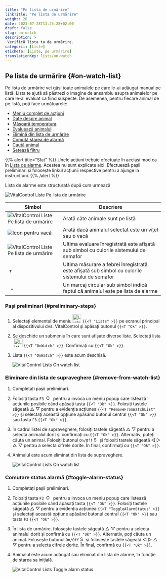 ```yaml
---
title: "Pe lista de urmărire"
linkTitle: "Pe lista de urmărire"
weight: 20
date: 2023-07-28T13:25:28+02:00
draft: false
slug: on-watch
description: >
 Verifică lista ta de urmărire.
categorii: [Liste]
etichete: [Liste, pe urmărire]
translationKey: lists/on-watch
---
```

## Pe lista de urmărire {#on-watch-list}

Pe lista de urmărire vei găsi toate animalele pe care le-ai adăugat manual pe listă. Lista te ajută să păstrezi o imagine de ansamblu asupra animalelor pe care le-ai evaluat ca fiind suspecte. De asemenea, pentru fiecare animal de pe listă, poți face următoarele:

- [Meniu complet de acțiuni](../alarm/#full-action-menu)
- [Date despre animal](../alarm/#animal-data)
- [Măsoară temperatura](../alarm/#take-temperature)
- [Evaluează animalul](../alarm/#rate-animal)
- [Elimină din lista de urmărire](#remove-from-watch-list)
- [Comută starea de alarmă](#toggle-alarm-status)
- [Caută animal](../alarm/#search-animal)
- [Setează filtru](../alarm/#set-filter)

{{% alert title="Sfat" %}}
Unele acțiuni trebuie efectuate în același mod ca în [Lista de alarme](../alarm). Acestea nu sunt explicate aici. Efectuează pașii preliminari și folosește linkul acțiunii respective pentru a ajunge la instrucțiuni.
{{% /alert %}}

Lista de alarme este structurată după cum urmează:

   ![VitalControl Liste Pe lista de urmărire](../images/onwatchstructure.png "Structura listei de urmărire")

|Simbol   | Descriere
|---------|-----
| ![VitalControl Liste Pe lista de urmărire](../images/kopf.png "Număr efectiv") | Arată câte animale sunt pe listă
| ![Icon pentru vacă](../images/kopf2.png "Cap de vacă") | Arată dacă animalul selectat este un vițel sau o vacă
| ![VitalControl Liste Pe lista de urmărire](../images/auge.png "Evaluare") | Ultima evaluare înregistrată este afișată sub simbol cu culorile sistemului de semafor
| &nbsp;<img src="/icons/actions/temperature.svg" width="12" align="bottom" alt="Temperatura corpului" title="Temperatura corpului" /> | Ultima măsurare a febrei înregistrată este afișată sub simbol cu culorile sistemului de semafor
| &nbsp;&nbsp;<img src="/icons/header/alarm.svg" width="8" align="bottom" alt="Afișează animalul în alarmă" title="Animal în alarmă" /> | Un marcaj circular sub simbol indică faptul că animalul este pe lista de alarme

### Pași preliminari {#preliminary-steps}

1. Selectați elementul de meniu <img src="/icons/main/lists.svg" width="28" align="bottom" alt="Lists" /> `{{<T "Lists" >}}` pe ecranul principal al dispozitivului dvs. VitalControl și apăsați butonul `{{<T "Ok" >}}`.

2. Se deschide un submeniu în care sunt afișate diverse liste. Selectați lista &nbsp;<img src="/icons/lists/onwatch.svg" width="28" align="bottom" alt="List 'On watch'" /> `{{<T "OnWatch" >}}`. Confirmați cu `{{<T "Ok" >}}`.

3. Lista `{{<T "OnWatch" >}}` este acum deschisă.

   ![VitalControl Lists On watch list](../images/firststeps2.png "Preliminary Steps")

### Eliminare din lista de supraveghere {#remove-from-watch-list}

1. Completați pașii preliminari.

2. Folosiți tasta `F3` &nbsp;<img src="/icons/footer/open-popup.svg" width="15" align="bottom" alt="Open popup" />&nbsp; pentru a invoca un meniu popup care listează acțiunile posibile când apăsați tasta `{{<T "Ok" >}}`. Folosiți tastele săgeată △ ▽ pentru a evidenția acțiunea `{{<T "RemoveFromWatchList" >}}` și selectați această opțiune apăsând butonul central `{{<T "Ok" >}}` sau tasta `F3` `{{<T "Ok" >}}`.

3. În cadrul listei de supraveghere, folosiți tastele săgeată △ ▽ pentru a selecta animalul dorit și confirmați cu `{{<T "Ok" >}}`. Alternativ, puteți căuta un animal. Folosiți butonul `On/Off` <img src="/icons/footer/search.svg" width="15" align="bottom" alt="Search" /> și folosiți tastele săgeată ◁ ▷ △ ▽ pentru a selecta cifrele dorite. În final, confirmați cu `{{<T "Ok" >}}`.

4. Animalul este acum eliminat din lista de supraveghere.

   ![VitalControl Lists On watch list](../images/remove.png "Remove from watch list")

### Comutare status alarmă {#toggle-alarm-status}

1. Completați pașii preliminari.

2. Folosiți tasta `F3` &nbsp;<img src="/icons/footer/open-popup.svg" width="15" align="bottom" alt="Open popup" />&nbsp; pentru a invoca un meniu popup care listează acțiunile posibile când apăsați tasta `{{<T "Ok" >}}`. Folosiți tastele săgeată △ ▽ pentru a evidenția acțiunea `{{<T "ToggleAlarmStatus" >}}` și selectați această opțiune apăsând butonul central `{{<T "Ok" >}}` sau tasta `F3` `{{<T "Ok" >}}`.


3. În lista de urmărire, folosește tastele săgeată △ ▽ pentru a selecta animalul dorit și confirmă cu `{{<T "Ok" >}}`. Alternativ, poți căuta un animal. Folosește butonul `On/Off` <img src="/icons/footer/search.svg" width="15" align="bottom" alt="Search" /> și folosește tastele săgeată ◁ ▷ △ ▽ pentru a selecta cifrele dorite. În final, confirmă cu `{{<T "Ok" >}}`.

4. Animalul este acum adăugat sau eliminat din lista de alarme, în funcție de starea sa inițială.

   ![VitalControl Lists Toggle alarm status](../images/alarmstatus.png "Toggle alarm status")
